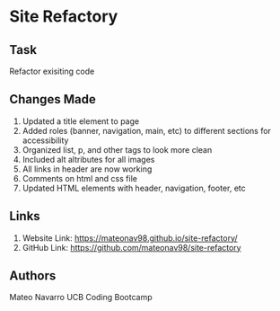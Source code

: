 # Site Refactory

## Task

Refactor exisiting code

## Changes Made

1. Updated a title element to page
2. Added roles (banner, navigation, main, etc) to different sections for accessibility
3. Organized list, p, and other tags to look more clean
4. Included alt altributes for all images
5. All links in header are now working
6. Comments on html and css file
7. Updated HTML elements with header, navigation, footer, etc

## Links

1. Website Link: https://mateonav98.github.io/site-refactory/
2. GitHub Link: https://github.com/mateonav98/site-refactory

## Authors

Mateo Navarro
UCB Coding Bootcamp